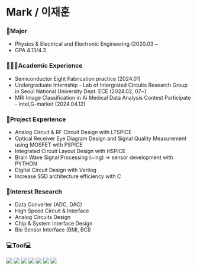 **Mark / 이재훈**
====================


### 🏫Major
- Physics & Electrical and Electronic Engineering (2020.03 ~
- GPA 4.13/4.3

### 👨🏽‍💻Academic Experience
- Semiconductor Eight Fabrication practice (2024.01)
- Undergraduate Internship - Lab of Intergrated Circuits Research Group in Seoul National University Dept. ECE (2024.02, 07~)
- MRI Image Classification in Ai Medical Data Analysis Contest Participate - intel,G-market (2024.04.12)

### 💼Project Experience
- Analog Circuit & RF Circuit Design with LTSPICE
- Optical Receiver Eye Diagram Design and Signal Quality Measurement using MOSFET with PSPICE
- Integrated Circuit Layout Design with HSPICE
- Brain Wave Signal Processing (~ing) -> sensor development with PYTHON
- Digital Circuit Design with Verilog
- Increase SSD architecture efficiency with C 

### 🔬Interest Research
- Data Converter (ADC, DAC)
- High Speed Circuit & Interface
- Analog Circuits Design
- Chip & System Interface Design
- Bio Sensor Interface (BMI, BCI)

### 💻Tool💻
<img src="https://img.shields.io/badge/Python-3766AB?style=plastic&logo=Python&logoColor=white"/></a>
<img src="https://img.shields.io/badge/C-3766AB?style=plastic&logo=C&logoColor=white"/></a>
<img src="https://img.shields.io/badge/MATLAB-FF6600?style=plastic&logo=Atlassian&logoColor=blue"/>
<img src="https://img.shields.io/badge/PSPICE-red?style=plastic&logo=Amazon EC2&logoColor=black"/>
<img src="https://img.shields.io/badge/HSPICE-hotpink?style=plastic&logo=CircuitVerse&logoColor=green"/>
<img src="https://img.shields.io/badge/LTSPICE-white?style=plastic&logo=ltspice&logoColor=red"/>
<img src="https://img.shields.io/badge/Verilog-black?style=flat&logo=AMD&logoColor=ED1C24"/>


